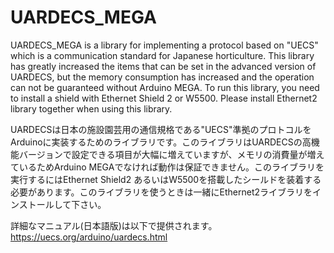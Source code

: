 # UARDECS_MEGA
UARDECS_MEGA is a library for implementing a protocol based on "UECS" which is a communication standard for Japanese horticulture. This library has greatly increased the items that can be set in the advanced version of UARDECS, but the memory consumption has increased and the operation can not be guaranteed without Arduino MEGA. To run this library, you need to install a shield with Ethernet Shield 2 or W5500. Please install Ethernet2 library together when using this library.

UARDECSは日本の施設園芸用の通信規格である"UECS"準拠のプロトコルをArduinoに実装するためのライブラリです。このライブラリはUARDECSの高機能バージョンで設定できる項目が大幅に増えていますが、メモリの消費量が増えているためArduino MEGAでなければ動作は保証できません。このライブラリを実行するにはEthernet Shield2 あるいはW5500を搭載したシールドを装着する必要があります。このライブラリを使うときは一緒にEthernet2ライブラリをインストールして下さい。

詳細なマニュアル(日本語版)は以下で提供されます。
https://uecs.org/arduino/uardecs.html
